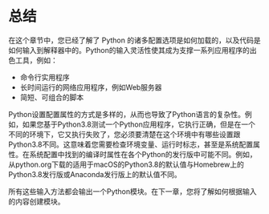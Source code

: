# 总结

在这个章节中，您已经了解了 Python 的诸多配置选项是如何加载的，以及代码是如何输入到解释器中的。Python的输入灵活性使其成为支撑一系列应用程序的出色工具，例如：

- 命令行实用程序
- 长时间运行的网络应用程序，例如Web服务器
- 简短、可组合的脚本

Python设置配置属性的方式是多样的，从而也导致了Python语言的复杂性。例如，如果您基于Python3.8测试一个Python应用程序，它执行正确，但是在一个不同的环境下，它又执行失败了，您必须要清楚在这个环境中有哪些设置跟Python3.8不同。这意味着您需要检查环境变量、运行时标志，甚至是系统配置属性。在系统配置中找到的编译时属性在各个Python的发行版中可能不同。例如，从python.org下载的适用于macOS的Python3.8的默认值与Homebrew上的Python3.8发行版或Anaconda发行版上的默认值不同。

所有这些输入方法都会输出一个Python模块。在下一章，您将了解如何根据输入的内容创建模块。